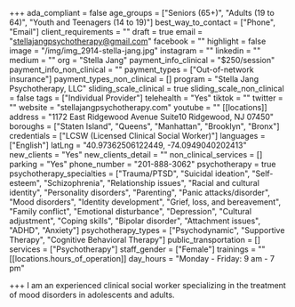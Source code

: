 +++
ada_compliant = false
age_groups = ["Seniors (65+)", "Adults (19 to 64)", "Youth and Teenagers (14 to 19)"]
best_way_to_contact = ["Phone", "Email"]
client_requirements = ""
draft = true
email = "stellajangpsychotherapy@gmail.com"
facebook = ""
highlight = false
image = "/img/img_2914-stella-jang.jpg"
instagram = ""
linkedin = ""
medium = ""
org = "Stella Jang"
payment_info_clinical = "$250/session"
payment_info_non_clinical = ""
payment_types = ["Out-of-network insurance"]
payment_types_non_clinical = []
program = "Stella Jang Psychotherapy, LLC"
sliding_scale_clinical = true
sliding_scale_non_clinical = false
tags = ["Individual Provider"]
telehealth = "Yes"
tiktok = ""
twitter = ""
website = "stellajangpsychotherapy.com"
youtube = ""
[[locations]]
address = "1172 East Ridgewood Avenue Suite10 Ridgewood, NJ 07450"
boroughs = ["Staten Island", "Queens", "Manhattan", "Brooklyn", "Bronx"]
credentials = ["LCSW (Licensed Clinical Social Worker)"]
languages = ["English"]
latLng = "40.97362506122449, -74.0949040202413"
new_clients = "Yes"
new_clients_detail = ""
non_clinical_services = []
parking = "Yes"
phone_number = "201-888-3062"
psychotherapy = true
psychotherapy_specialties = ["Trauma/PTSD", "Suicidal ideation", "Self-esteem", "Schizophrenia", "Relationship issues", "Racial and cultural identity", "Personality disorders", "Parenting", "Panic attacks/disorder", "Mood disorders", "Identity development", "Grief, loss, and bereavement", "Family conflict", "Emotional disturbance", "Depression", "Cultural adjustment", "Coping skills", "Bipolar disorder", "Attachment issues", "ADHD", "Anxiety"]
psychotherapy_types = ["Psychodynamic", "Supportive Therapy", "Cognitive Behavioral Therapy"]
public_transportation = []
services = ["Psychotherapy"]
staff_gender = ["Female"]
trainings = ""
[[locations.hours_of_operation]]
day_hours = "Monday - Friday: 9 am - 7 pm"

+++
I am an experienced clinical social worker specializing in the treatment of mood disorders in adolescents and adults.